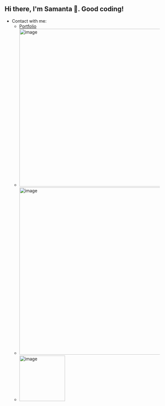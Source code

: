 ## Hi there, I'm Samanta 👋. Good coding!


- Contact with me:
  - [Portfolio](https://samantao93.github.io/portfolio/)
  - [<img width="512" height="512" alt="image" src="https://github.com/user-attachments/assets/de72d515-d798-4477-9810-f2c0d7725781" />](https://www.linkedin.com/in/samanta-ortuno/)
  - [<img width="900" height="543" alt="image" src="https://github.com/user-attachments/assets/a68aa05a-36f1-4f2d-af55-14f112cec1a9" />](https://orcid.org/0000-0003-0731-6975)
  - [<img width="148" height="148" alt="image" src="https://github.com/user-attachments/assets/22c0587a-8187-41d3-85c7-4a37c18661d4" />](mailto:samanta.ortuno@gmail.com)

 



<!--
**Samantao93/samantao93** is a ✨ _special_ ✨ repository because its `README.md` (this file) appears on your GitHub profile.

Here are some ideas to get you started:

- 🔭 I’m currently working on ...
- 🌱 I’m currently learning ...
- 👯 I’m looking to collaborate on ...
- 🤔 I’m looking for help with ...
- 💬 Ask me about ...
- 📫 How to reach me: ...
- 😄 Pronouns: ...
- ⚡ Fun fact: ...
-->
